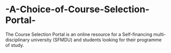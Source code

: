 # -A-Choice-of-Course-Selection-Portal-
The Course Selection Portal is an online resource for a Self-financing multi-disciplinary university  (SFMDU) and students looking for their programme of study.
